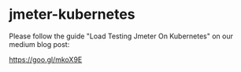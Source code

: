 # jmeter-kubernetes

Please follow the guide "Load Testing Jmeter On Kubernetes" on our medium blog post:

https://goo.gl/mkoX9E
